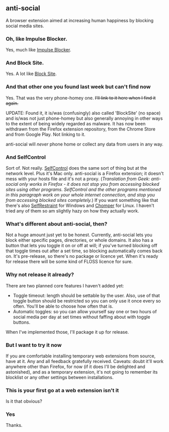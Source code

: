 ## anti-social

A browser extension aimed at increasing human happiness by blocking social
media sites.

### Oh, like Impulse Blocker.

Yes, much like [Impulse Blocker](https://addons.mozilla.org/en-US/firefox/addon/impulse-blocker/).

### And Block Site.

Yes. A lot like [Block Site](https://addons.mozilla.org/en-US/firefox/addon/block-site-2/).

### And that other one you found last week but can't find now

Yes. That was the very phone-homey one. ~~I'll link to it here when I find it again.~~

UPDATE: Found it, it is/was (confusingly) also called 'BlockSite' (no space) and is/was not just phone-homey but also generally annoying in other ways to the extent of being widely regarded as malware. It has now been withdrawn from the Firefox extension repository, from the Chrome Store and from Google Play. Not linking to it.

anti-social will *never* phone home or collect any data from users in any way.

### And SelfControl

Sort of. Not really. [SelfControl](https://selfcontrolapp.com/) does the same sort of thing but at the network level. Plus it's Mac only. anti-social is a Firefox extension; it doesn't mess with your hosts file and it's not a proxy. (*Translation from Geek: anti-social only works in Firefox - it does not stop you from accessing blocked sites using other programs. SelfControl and the other programs mentioned in this paragraph work on your whole internet connection, and stop you from accessing blocked sites completely.*) If you want something like that there's also [SelfRestraint](https://github.com/ParkerK/selfrestraint/) for Windows and [Chomper](https://github.com/aniketpanjwani/chomper) for Linux. I haven't tried any of them so am slightly hazy on how they actually work.

### What's different about anti-social, then?

Not a huge amount just yet to be honest. Currently, anti-social lets you block either specific pages, directories, or whole domains. It also has a button that lets you toggle it on or off at will; if you've turned blocking off that toggle times out after a set time, so blocking automatically comes back on. It's pre-release, so there's no package or licence yet. When it's ready for release there will be some kind of FLOSS licence for sure.

### Why not release it already?

There are two planned core features I haven't added yet:
* Toggle timeout: length should be settable by the user. Also, use of that toggle button should be restricted so you can only use it once every so often. You'll be able to choose how often that is.
* Automatic toggles: so you can allow yourself say one or two hours of social media per day at set times without faffing about with toggle buttons.

When I've implemented those, I'll package it up for release.

### But I want to try it now

If you are comfortable installing temporary web extensions from source, have at it. Any and all feedback gratefully received. Caveats: doubt it'll work anywhere other than Firefox, for now (if it does I'll be delighted and astonished), and as a temporary extension, it's not going to remember its blocklist or any other settings between installations.

### This is your first go at a web extension isn't it

Is it that obvious?

### Yes

Thanks.
